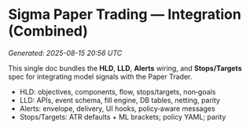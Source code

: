 
# Sigma Paper Trading — Integration (Combined)
*Generated: 2025-08-15 20:56 UTC*

This single doc bundles the **HLD**, **LLD**, **Alerts** wiring, and **Stops/Targets** spec for integrating model signals with the Paper Trader.

- HLD: objectives, components, flow, stops/targets, non‑goals
- LLD: APIs, event schema, fill engine, DB tables, netting, parity
- Alerts: envelope, delivery, UI hooks, policy‑aware messages
- Stops/Targets: ATR defaults + ML brackets; policy YAML; parity
